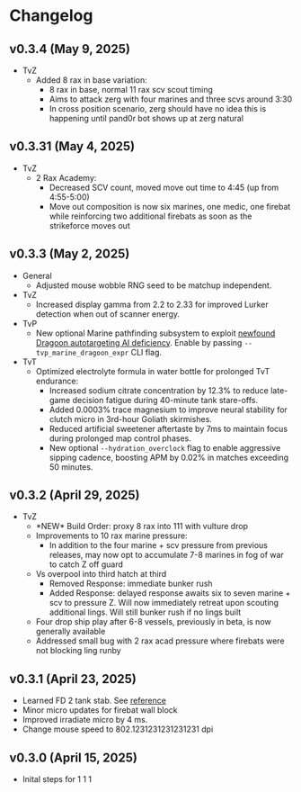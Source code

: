 # Changelog

## v0.3.4 (May 9, 2025)

* TvZ
    * Added 8 rax in base variation:
        * 8 rax in base, normal 11 rax scv scout timing
        * Aims to attack zerg with four marines and three scvs around 3:30
        * In cross position scenario, zerg should have no idea this is happening until pand0r bot shows up at zerg natural

## v0.3.31 (May 4, 2025)

* TvZ
    * 2 Rax Academy:
        * Decreased SCV count, moved move out time to 4:45 (up from 4:55-5:00)
        * Move out composition is now six marines, one medic, one firebat while reinforcing two additional firebats as soon as the strikeforce moves out

## v0.3.3 (May 2, 2025)

* General
    * Adjusted mouse wobble RNG seed to be matchup independent.
* TvZ
    * Increased display gamma from 2.2 to 2.33 for improved Lurker detection when out of scanner energy.
* TvP
    * New optional Marine pathfinding subsystem to exploit [newfound Dragoon autotargeting AI deficiency](https://www.twitch.tv/neshdev/clip/SpotlessWanderingPotSSSsss-387-Jt0nOcgqq5re). Enable by passing `--tvp_marine_dragoon_expr` CLI flag.
* TvT
    * Optimized electrolyte formula in water bottle for prolonged TvT endurance:
        * Increased sodium citrate concentration by 12.3% to reduce late-game decision fatigue during 40-minute tank stare-offs.
        * Added 0.0003% trace magnesium to improve neural stability for clutch micro in 3rd-hour Goliath skirmishes.
        * Reduced artificial sweetener aftertaste by 7ms to maintain focus during prolonged map control phases.
        * New optional `--hydration_overclock` flag to enable aggressive sipping cadence, boosting APM by 0.02% in matches exceeding 50 minutes.

## v0.3.2 (April 29, 2025)

* TvZ
    * \*NEW\* Build Order: proxy 8 rax into 111 with vulture drop
    * Improvements to 10 rax marine pressure:
        * In addition to the four marine + scv pressure from previous releases, may now opt to accumulate 7-8 marines in fog of war to catch Z off guard
    * Vs overpool into third hatch at third
        * Removed Response: immediate bunker rush
        * Added Response: delayed response awaits six to seven marine + scv to pressure Z. Will now immediately retreat upon scouting additional lings. Will still bunker rush if no lings built
    * Four drop ship play after 6-8 vessels, previously in beta, is now generally available
    * Addressed small bug with 2 rax acad pressure where firebats were not blocking ling runby

## v0.3.1 (April 23, 2025)

* Learned FD 2 tank stab. See [reference](https://www.youtube.com/watch?v=4wI4ExV-2Es)
* Minor micro updates for firebat wall block
* Improved irradiate micro by 4 ms.
* Change mouse speed to 802.1231231231231231 dpi


## v0.3.0 (April 15, 2025)

* Inital steps for 1 1 1
